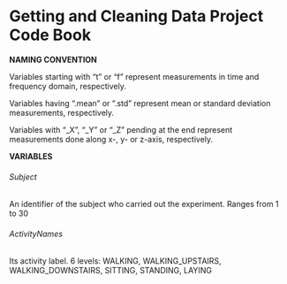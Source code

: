 # Getting and Cleaning Data Project Code Book
**NAMING CONVENTION** 

Variables starting with “t” or “f” represent measurements in time and frequency domain, respectively. 

Variables having “.mean” or “.std” represent mean or standard deviation measurements, respectively. 

Variables with “_X”, “_Y” or “_Z” pending at the end represent measurements done along x-, y- or z-axis, respectively. 


**VARIABLES** 

###### Subject 

An identifier of the subject who carried out the experiment. Ranges from 1 to 30

###### ActivityNames

Its activity label. 6 levels: WALKING, WALKING\_UPSTAIRS, WALKING\_DOWNSTAIRS, SITTING, STANDING, LAYING

